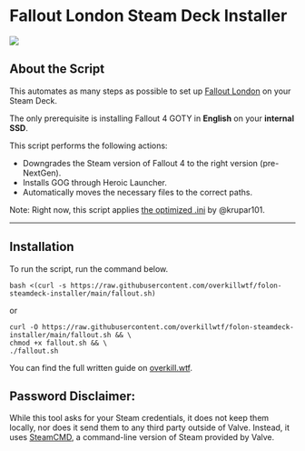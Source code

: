 # Fallout London Steam Deck Installer

![](https://github.com/overkillwtf/folon-steamdeck-installer/blob/main/folondeck.gif)

## About the Script

This automates as many steps as possible to set up [Fallout London](https://fallout4london.com) on your Steam Deck.

The only prerequisite is installing Fallout 4 GOTY in **English** on your __**internal SSD**__.

This script performs the following actions:

- Downgrades the Steam version of Fallout 4 to the right version (pre-NextGen).
- Installs GOG through Heroic Launcher.
- Automatically moves the necessary files to the correct paths.

Note: Right now, this script applies [the optimized .ini](https://github.com/krupar101/f4london_steam_deck_ini/blob/main/Fallout4.INI) by @krupar101.

---

## Installation

To run the script, run the command below.

```
bash <(curl -s https://raw.githubusercontent.com/overkillwtf/folon-steamdeck-installer/main/fallout.sh)
```

or

```
curl -O https://raw.githubusercontent.com/overkillwtf/folon-steamdeck-installer/main/fallout.sh && \
chmod +x fallout.sh && \
./fallout.sh
```

You can find the full written guide on [overkill.wtf](https://overkill.wtf/fallout-london-steam-deck-1-click-installer/).

## Password Disclaimer:

While this tool asks for your Steam credentials, it does not keep them locally, nor does it send them to any third party outside of Valve. Instead, it uses [SteamCMD](https://developer.valvesoftware.com/wiki/SteamCMD), a command-line version of Steam provided by Valve.
